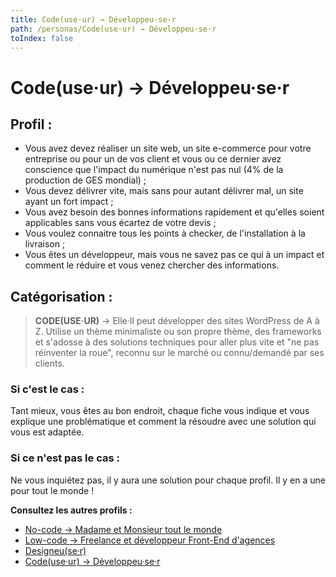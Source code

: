 ```yaml
---
title: Code(use·ur) → Développeu·se·r
path: /personas/Code(use·ur) → Développeu·se·r
toIndex: false
---
```


# Code(use·ur) → Développeu·se·r

## Profil :

- Vous avez devez réaliser un site web, un site e-commerce pour votre entreprise ou pour un de vos client et vous ou ce dernier avez conscience que l'impact du numérique n'est pas nul (4% de la production de GES mondial) ;
- Vous devez délivrer vite, mais sans pour autant délivrer mal, un site ayant un fort impact ;
- Vous avez besoin des bonnes informations rapidement et qu'elles soient applicables sans vous écartez de votre devis ;
- Vous voulez connaitre tous les points à checker, de l'installation à la livraison ;
- Vous êtes un développeur, mais vous ne savez pas ce qui à un impact et comment le réduire et vous venez chercher des informations.

## Catégorisation :

> **CODE(USE·UR)** → Elle·Il peut développer des sites WordPress de A à Z. Utilise un thème minimaliste ou son propre thème, des frameworks et s'adosse à des solutions techniques pour aller plus vite et "ne pas réinventer la roue", reconnu sur le marché ou connu/demandé par ses clients.

### Si c'est le cas :

Tant mieux, vous êtes au bon endroit, chaque fiche vous indique et vous explique une problématique et comment la résoudre avec une solution qui vous est adaptée.

### Si ce n'est pas le cas :

Ne vous inquiétez pas, il y aura une solution pour chaque profil. Il y en a une pour tout le monde !

**Consultez les autres profils :**

- [No-code → Madame et Monsieur tout le monde](./No-code%20%E2%86%92%20Madame%20et%20Monsieur%20tout%20le%20monde.md)
- [Low-code → Freelance et développeur Front-End d'agences](./Low-code%20%E2%86%92%20Freelance%20et%20d%C3%A9veloppeur%20Front-End%20d'agences.md)
- [Designeu(se·r)](<./Designeu(se%C2%B7r).md>)
- [Code(use·ur) → Développeu·se·r](<./Code(use%C2%B7ur)%20%E2%86%92%20D%C3%A9veloppeu%C2%B7se%C2%B7r.md>)

<!--

### Comment on l'attrape

> On répond à ses besoins de réduire son impact écologique en lui montrant comment faire de l'éco-conception et optimiser sa production. On se rend visible là où il est : Groupe Facebook, blog d'influenceur WP, site de tutos (WP marmite...), sites spécialisés, on répond sur stackoverflow en pointant le référentiel GreenIT/WordPress.

### Moyens :

- On publie un livre **Éco-conception avec WordPress : les n bonnes pratiques**
  - On adapte le discours à un niveau technique avec code
  - Guide des bonnes pratiques pour WordPress & Personas
- ~~Les mêmes que pour "Madame et Monsieur tout le monde"~~
- On lui explique comment faire des sites statiques, utiliser WordPress en tant que `CMS Headless`
- Plugin d'évaluation de score éco-index (avec affichage sur les pages et dans le back-office du score), de warnings et avec checklist des points à mettre en place
  [Ecoindex, plugins, badge, CLI.](/Ecoindex,%20plugins,%20badge,%20CLI_/Ecoindex,%20plugins,%20badge,%20CLI_.md)

-->
